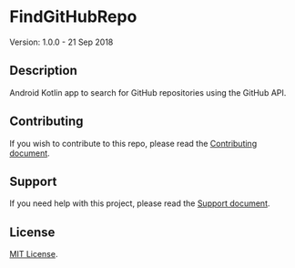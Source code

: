 # FindGitHubRepo

Version: 1.0.0 - 21 Sep 2018

## Description

Android Kotlin app to search for GitHub repositories using the GitHub API. 

## Contributing

If you wish to contribute to this repo, please read the [Contributing document](.github/CONTRIBUTING.md).

## Support

If you need help with this project, please read the [Support document](.github/SUPPORT.md).

## License

[MIT License](LICENSE).

